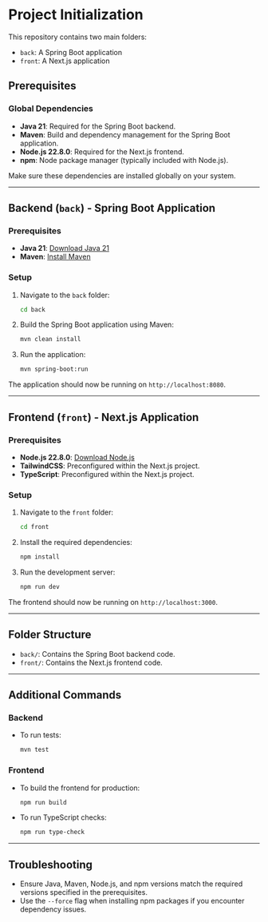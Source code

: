 # Project Initialization

This repository contains two main folders: 
- `back`: A Spring Boot application
- `front`: A Next.js application

## Prerequisites

### Global Dependencies

- **Java 21**: Required for the Spring Boot backend.
- **Maven**: Build and dependency management for the Spring Boot application.
- **Node.js 22.8.0**: Required for the Next.js frontend.
- **npm**: Node package manager (typically included with Node.js).
  
Make sure these dependencies are installed globally on your system.

---

## Backend (`back`) - Spring Boot Application

### Prerequisites

- **Java 21**: [Download Java 21](https://www.oracle.com/java/technologies/javase-jdk21-downloads.html)
- **Maven**: [Install Maven](https://maven.apache.org/install.html)

### Setup

1. Navigate to the `back` folder:
    ```bash
    cd back
    ```

2. Build the Spring Boot application using Maven:
    ```bash
    mvn clean install
    ```

3. Run the application:
    ```bash
    mvn spring-boot:run
    ```

The application should now be running on `http://localhost:8080`.

---

## Frontend (`front`) - Next.js Application

### Prerequisites

- **Node.js 22.8.0**: [Download Node.js](https://nodejs.org/en/download/)
- **TailwindCSS**: Preconfigured within the Next.js project.
- **TypeScript**: Preconfigured within the Next.js project.

### Setup

1. Navigate to the `front` folder:
    ```bash
    cd front
    ```

2. Install the required dependencies:
    ```bash
    npm install
    ```

3. Run the development server:
    ```bash
    npm run dev
    ```

The frontend should now be running on `http://localhost:3000`.

---

## Folder Structure

- `back/`: Contains the Spring Boot backend code.
- `front/`: Contains the Next.js frontend code.

---

## Additional Commands

### Backend

- To run tests:
    ```bash
    mvn test
    ```

### Frontend

- To build the frontend for production:
    ```bash
    npm run build
    ```

- To run TypeScript checks:
    ```bash
    npm run type-check
    ```

---

## Troubleshooting

- Ensure Java, Maven, Node.js, and npm versions match the required versions specified in the prerequisites.
- Use the `--force` flag when installing npm packages if you encounter dependency issues.
